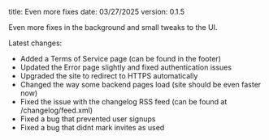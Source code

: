 title: Even more fixes
date: 03/27/2025
version: 0.1.5

Even more fixes in the background and small tweaks to the UI.

Latest changes:

- Added a Terms of Service page (can be found in the footer)
- Updated the Error page slightly and fixed authentication issues
- Upgraded the site to redirect to HTTPS automatically
- Changed the way some backend pages load (site should be even faster now)
- Fixed the issue with the changelog RSS feed (can be found at /changelog/feed.xml)
- Fixed a bug that prevented user signups
- Fixed a bug that didnt mark invites as used